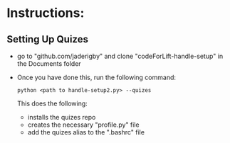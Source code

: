 # Instructions: #

## Setting Up Quizes ##

- go to "github.com/jaderigby" and clone "codeForLift-handle-setup" in the Documents folder

- Once you have done this, run the following command:

  `python <path to handle-setup2.py> --quizes`

  This does the following:
  - installs the quizes repo
  - creates the necessary "profile.py" file
  - add the quizes alias to the ".bashrc" file
